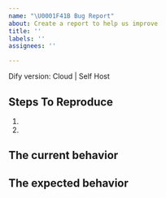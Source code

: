 ```yaml
---
name: "\U0001F41B Bug Report"
about: Create a report to help us improve
title: ''
labels: ''
assignees: ''

---
```


<!--
  Please provide a clear and concise description of what the bug is. Include
  screenshots if needed. Please test using the latest version of the relevant
  Dify packages to make sure your issue has not already been fixed.
-->

Dify version: Cloud | Self Host

## Steps To Reproduce
<!--
  Your bug will get fixed much faster if we can run your code and it doesn't
  have dependencies other than Dify. Issues without reproduction steps or
  code examples may be immediately closed as not actionable.
-->

1.
2.


## The current behavior


## The expected behavior
